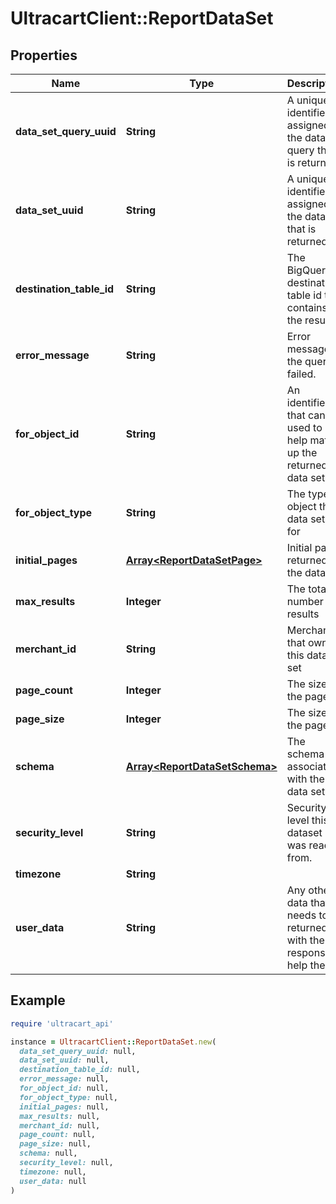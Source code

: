 # UltracartClient::ReportDataSet

## Properties

| Name | Type | Description | Notes |
| ---- | ---- | ----------- | ----- |
| **data_set_query_uuid** | **String** | A unique identifier assigned to the data set query that is returned. | [optional] |
| **data_set_uuid** | **String** | A unique identifier assigned to the data set that is returned. | [optional] |
| **destination_table_id** | **String** | The BigQuery destination table id that contains the result. | [optional] |
| **error_message** | **String** | Error message if the query failed. | [optional] |
| **for_object_id** | **String** | An identifier that can be used to help match up the returned data set | [optional] |
| **for_object_type** | **String** | The type of object this data set is for | [optional] |
| **initial_pages** | [**Array&lt;ReportDataSetPage&gt;**](ReportDataSetPage.md) | Initial pages returned in the dataset | [optional] |
| **max_results** | **Integer** | The total number of results | [optional] |
| **merchant_id** | **String** | Merchant that owns this data set | [optional] |
| **page_count** | **Integer** | The size of the pages | [optional] |
| **page_size** | **Integer** | The size of the pages | [optional] |
| **schema** | [**Array&lt;ReportDataSetSchema&gt;**](ReportDataSetSchema.md) | The schema associated with the data set. | [optional] |
| **security_level** | **String** | Security level this dataset was read from. | [optional] |
| **timezone** | **String** |  | [optional] |
| **user_data** | **String** | Any other data that needs to be returned with the response to help the UI | [optional] |

## Example

```ruby
require 'ultracart_api'

instance = UltracartClient::ReportDataSet.new(
  data_set_query_uuid: null,
  data_set_uuid: null,
  destination_table_id: null,
  error_message: null,
  for_object_id: null,
  for_object_type: null,
  initial_pages: null,
  max_results: null,
  merchant_id: null,
  page_count: null,
  page_size: null,
  schema: null,
  security_level: null,
  timezone: null,
  user_data: null
)
```

